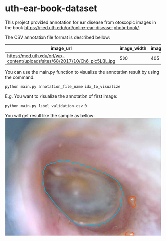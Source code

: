 # uth-ear-book-dataset

This project provided annotation for ear disease from otoscopic images in the book https://med.uth.edu/orl/online-ear-disease-photo-book/.


The CSV annotation file format is described bellow:

| image_url | image_width | image_height | view_annotation_result_Polygon |
|-----------|------------|-------------|--------------------------------|
| https://med.uth.edu/orl/wp-content/uploads/sites/68/2017/10/Ch6_pic5LBL.jpg | 500 | 405 | `[{'points': [...], 'class_name': 'Eardrum'} ...` |


You can use the main.py function to visualize the annotation result by using the command:

```bash
python main.py annotation_file_name idx_to_visualize
```
E.g. You want to visualize the annotation of first image:
```bash
python main.py label_validation.csv 0
```
You will get result like the sample as bellow:
![Alt text](assests/eg1.png#1?raw=true "Visualization result")
